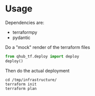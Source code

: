 # Usage

Dependencies are:
 - terraformpy
 - pydantic

Do a "mock" render of the terraform files

```python
from qhub_tf.deploy import deploy
deploy()
```

Then do the actual deployment

```shell
cd /tmp/infrastructure/
terraform init
terraform plan
```
